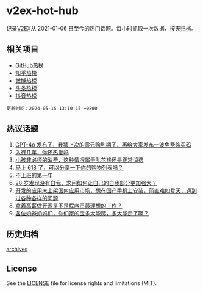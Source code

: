 # v2ex-hot-hub

 记录[V2EX](https://www.v2ex.com/)从 2021-01-06 日至今的热门话题。每小时抓取一次数据，按天[归档](archives)。
 
 ## 相关项目

- [GitHub热榜](https://github.com/lonnyzhang423/github-hot-hub)
- [知乎热榜](https://github.com/lonnyzhang423/zhihu-hot-hub)
- [微博热榜](https://github.com/lonnyzhang423/weibo-hot-hub)
- [头条热榜](https://github.com/lonnyzhang423/toutiao-hot-hub)
- [抖音热榜](https://github.com/lonnyzhang423/douyin-hot-hub)


 `更新时间：2024-05-15 13:10:15 +0800`

## 热议话题

1. [GPT-4o 发布了，我猜上次的零元购到期了，再给大家发布一波免费购买码](https://www.v2ex.com/t/1040609)
1. [入行几年，你还热爱吗](https://www.v2ex.com/t/1040612)
1. [小孩非必须的消费，这种情况属于乱花钱还是正常消费](https://www.v2ex.com/t/1040720)
1. [马上 618 了，可以分享一下你的购物列表吗？](https://www.v2ex.com/t/1040811)
1. [不上班的第一年](https://www.v2ex.com/t/1040807)
1. [28 岁发现没有自我，求问如何让自己的自我部分更加强大？](https://www.v2ex.com/t/1040627)
1. [开发的应用未上架国内应用市场，想在国产手机上安装，简直难如登天，遇到过各种各样的问题](https://www.v2ex.com/t/1040826)
1. [拿着高薪做开源是不是程序员最理想的工作？](https://www.v2ex.com/t/1040606)
1. [各位奶爸奶妈们，你们家的宝多大能爬，多大能走了啊？](https://www.v2ex.com/t/1040833)

## 历史归档

[archives](archives)

## License

See the [LICENSE](LICENSE) file for license rights and limitations (MIT).
